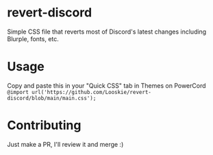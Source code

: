 # revert-discord
Simple CSS file that reverts most of Discord's latest changes including Blurple, fonts, etc.

# Usage
Copy and paste this in your "Quick CSS" tab in Themes on PowerCord
`@import url('https://github.com/Looskie/revert-discord/blob/main/main.css');`

# Contributing
Just make a PR, I'll review it and merge :)
